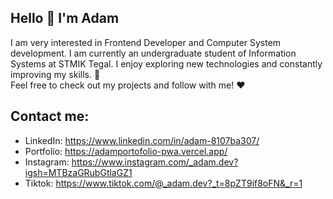 ## Hello 👋 I'm Adam
I am very interested in Frontend Developer and Computer System development. I am currently an undergraduate student of Information Systems at STMIK Tegal. I enjoy exploring new technologies and constantly improving my skills. 🚀  
Feel free to check out my projects and follow with me! ❤

## Contact me:
- LinkedIn: https://www.linkedin.com/in/adam-8107ba307/
- Portfolio: https://adamportofolio-pwa.vercel.app/
- Instagram: https://www.instagram.com/_adam.dev?igsh=MTBzaGRubGtlaGZ1
- Tiktok: https://www.tiktok.com/@_adam.dev?_t=8pZT9if8oFN&_r=1

